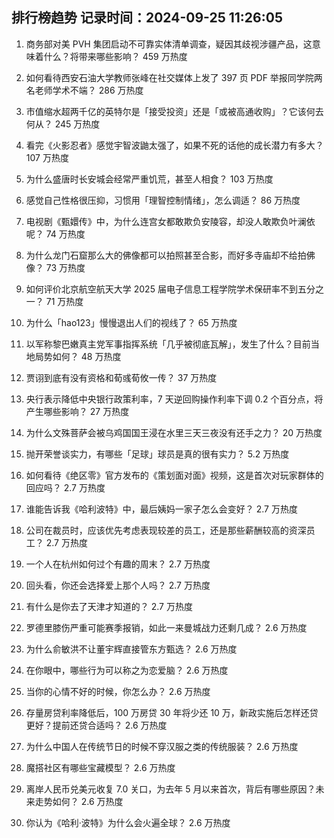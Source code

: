 
## 排行榜趋势 记录时间：2024-09-25 11:26:05
  
  1. 商务部对美 PVH 集团启动不可靠实体清单调查，疑因其歧视涉疆产品，这意味着什么？将带来哪些影响？ 459 万热度
    
  2. 如何看待西安石油大学教师张峰在社交媒体上发了 397 页 PDF 举报同学院两名老师学术不端？ 286 万热度
    
  3. 市值缩水超两千亿的英特尔是「接受投资」还是「或被高通收购」？它该何去何从？ 245 万热度
    
  4. 看完《火影忍者》感觉宇智波鼬太强了，如果不死的话他的成长潜力有多大？ 107 万热度
    
  5. 为什么盛唐时长安城会经常严重饥荒，甚至人相食？ 103 万热度
    
  6. 感觉自己性格很压抑，习惯用「理智控制情绪」，怎么调适？ 86 万热度
    
  7. 电视剧《甄嬛传》中，为什么连宫女都敢欺负安陵容，却没人敢欺负叶澜依呢？ 74 万热度
    
  8. 为什么龙门石窟那么大的佛像都可以拍照甚至合影，而好多寺庙却不给拍佛像？ 73 万热度
    
  9. 如何评价北京航空航天大学 2025 届电子信息工程学院学术保研率不到五分之一？ 71 万热度
    
  10. 为什么「hao123」慢慢退出人们的视线了？ 65 万热度
    
  11. 以军称黎巴嫩真主党军事指挥系统「几乎被彻底瓦解」，发生了什么？目前当地局势如何？ 48 万热度
    
  12. 贾诩到底有没有资格和荀彧荀攸一传？ 37 万热度
    
  13. 央行表示降低中央银行政策利率，7 天逆回购操作利率下调 0.2 个百分点，将产生哪些影响？ 27 万热度
    
  14. 为什么文殊菩萨会被乌鸡国国王浸在水里三天三夜没有还手之力？ 20 万热度
    
  15. 抛开荣誉谈实力，有哪些「足球」球员是真的很有实力？ 5.2 万热度
    
  16. 如何看待《绝区零》官方发布的《策划面对面》视频，这是首次对玩家群体的回应吗？ 2.7 万热度
    
  17. 谁能告诉我《哈利波特》中，最后姨妈一家子怎么会变好？ 2.7 万热度
    
  18. 公司在裁员时，应该优先考虑表现较差的员工，还是那些薪酬较高的资深员工？ 2.7 万热度
    
  19. 一个人在杭州如何过个有趣的周末？ 2.7 万热度
    
  20. 回头看，你还会选择爱上那个人吗？ 2.7 万热度
    
  21. 有什么是你去了天津才知道的？ 2.7 万热度
    
  22. 罗德里膝伤严重可能赛季报销，如此一来曼城战力还剩几成？ 2.6 万热度
    
  23. 为什么俞敏洪不让董宇辉直接管东方甄选？ 2.6 万热度
    
  24. 在你眼中，哪些行为可以称之为恋爱脑？ 2.6 万热度
    
  25. 当你的心情不好的时候，你怎么办？ 2.6 万热度
    
  26. 存量房贷利率降低后，100 万房贷 30 年将少还 10 万，新政实施后怎样还贷更好？提前还贷合适吗？ 2.6 万热度
    
  27. 为什么中国人在传统节日的时候不穿汉服之类的传统服装？ 2.6 万热度
    
  28. 魔搭社区有哪些宝藏模型？ 2.6 万热度
    
  29. 离岸人民币兑美元收复 7.0 关口，为去年 5 月以来首次，背后有哪些原因？未来走势如何？ 2.6 万热度
    
  30. 你认为《哈利·波特》为什么会火遍全球？ 2.6 万热度
    
